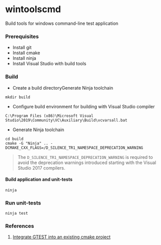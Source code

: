 # wintoolscmd
Build tools for windows command-line test application

### Prerequisites
* Install git
* Install cmake
* Install ninja
* Install Visual Studio with build tools

### Build
* Create a build directoryGenerate Ninja toolchain

`mkdir build`

* Configure build environment for building with Visual Studio compiler

`C:\Program Files (x86)\Microsoft Visual Studio\2019\Community\VC\Auxiliary\Build\vcvarsall.bat`

* Generate Ninja toolchain
```
cd build
cmake -G "Ninja" .. -DCMAKE_CXX_FLAGS=/D_SILENCE_TR1_NAMESPACE_DEPRECATION_WARNING
```

> The `D_SILENCE_TR1_NAMESPACE_DEPRECATION_WARNING` is required to avoid the deprecation warnings introduced starting with the Visual Studio 2017 compilers.

#### Build application and unit-tests
```ninja```

### Run unit-tests
```ninja test```

### References
1. [Integrate GTEST into an existing cmake project](https://github.com/ttroy50/cmake-examples/tree/master/05-unit-testing/google-test-download)
